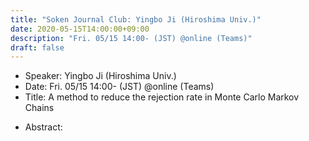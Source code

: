 ```yaml
---
title: "Soken Journal Club: Yingbo Ji (Hiroshima Univ.)"
date: 2020-05-15T14:00:00+09:00
description: "Fri. 05/15 14:00- (JST) @online (Teams)"
draft: false
---
```


- Speaker:
Yingbo Ji (Hiroshima Univ.)
- Date:
Fri. 05/15 14:00- (JST) @online (Teams)
- Title:
A method to reduce the rejection rate in Monte Carlo Markov Chains

<!--more-->

- Abstract:

